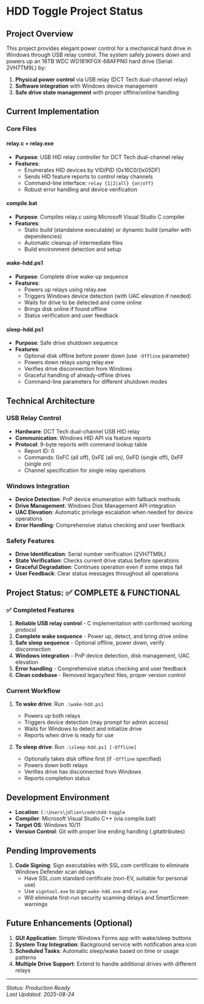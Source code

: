 # HDD Toggle Project Status

## Project Overview
This project provides elegant power control for a mechanical hard drive in Windows through USB relay control. The system safely powers down and powers up an 18TB WDC WD181KFGX-68AFPN0 hard drive (Serial: 2VH7TM9L) by:

1. **Physical power control** via USB relay (DCT Tech dual-channel relay)
2. **Software integration** with Windows device management
3. **Safe drive state management** with proper offline/online handling

## Current Implementation

### Core Files

#### **relay.c** + **relay.exe**
- **Purpose**: USB HID relay controller for DCT Tech dual-channel relay
- **Features**:
  - Enumerates HID devices by VID/PID (0x16C0/0x05DF)
  - Sends HID feature reports to control relay channels
  - Command-line interface: `relay {1|2|all} {on|off}`
  - Robust error handling and device verification

#### **compile.bat**
- **Purpose**: Compiles relay.c using Microsoft Visual Studio C compiler
- **Features**:
  - Static build (standalone executable) or dynamic build (smaller with dependencies)
  - Automatic cleanup of intermediate files
  - Build environment detection and setup

#### **wake-hdd.ps1**
- **Purpose**: Complete drive wake-up sequence
- **Features**:
  - Powers up relays using relay.exe
  - Triggers Windows device detection (with UAC elevation if needed)
  - Waits for drive to be detected and come online
  - Brings disk online if found offline
  - Status verification and user feedback

#### **sleep-hdd.ps1**
- **Purpose**: Safe drive shutdown sequence
- **Features**:
  - Optional disk offline before power down (use `-Offline` parameter)
  - Powers down relays using relay.exe
  - Verifies drive disconnection from Windows
  - Graceful handling of already-offline drives
  - Command-line parameters for different shutdown modes

## Technical Architecture

### USB Relay Control
- **Hardware**: DCT Tech dual-channel USB HID relay
- **Communication**: Windows HID API via feature reports
- **Protocol**: 9-byte reports with command lookup table
  - Report ID: 0
  - Commands: 0xFC (all off), 0xFE (all on), 0xFD (single off), 0xFF (single on)
  - Channel specification for single relay operations

### Windows Integration
- **Device Detection**: PnP device enumeration with fallback methods
- **Drive Management**: Windows Disk Management API integration
- **UAC Elevation**: Automatic privilege escalation when needed for device operations
- **Error Handling**: Comprehensive status checking and user feedback

### Safety Features
- **Drive Identification**: Serial number verification (2VH7TM9L)
- **State Verification**: Checks current drive status before operations
- **Graceful Degradation**: Continues operation even if some steps fail
- **User Feedback**: Clear status messages throughout all operations

## Project Status: ✅ **COMPLETE & FUNCTIONAL**

### ✅ Completed Features
1. **Reliable USB relay control** - C implementation with confirmed working protocol
2. **Complete wake sequence** - Power up, detect, and bring drive online
3. **Safe sleep sequence** - Optional offline, power down, verify disconnection
4. **Windows integration** - PnP device detection, disk management, UAC elevation
5. **Error handling** - Comprehensive status checking and user feedback
6. **Clean codebase** - Removed legacy/test files, proper version control

### Current Workflow
1. **To wake drive**: Run `.\wake-hdd.ps1`
   - Powers up both relays
   - Triggers device detection (may prompt for admin access)
   - Waits for Windows to detect and initialize drive
   - Reports when drive is ready for use

2. **To sleep drive**: Run `.\sleep-hdd.ps1 [-Offline]`
   - Optionally takes disk offline first (if `-Offline` specified)
   - Powers down both relays
   - Verifies drive has disconnected from Windows
   - Reports completion status

## Development Environment
- **Location**: `C:\Users\jdlien\code\hdd-toggle`
- **Compiler**: Microsoft Visual Studio C++ (via compile.bat)
- **Target OS**: Windows 10/11
- **Version Control**: Git with proper line ending handling (.gitattributes)

## Pending Improvements
1. **Code Signing**: Sign executables with SSL.com certificate to eliminate Windows Defender scan delays
   - Have SSL.com standard certificate (non-EV, suitable for personal use)
   - Use `signtool.exe` to sign `wake-hdd.exe` and `relay.exe`
   - Will eliminate first-run security scanning delays and SmartScreen warnings

## Future Enhancements (Optional)
1. **GUI Application**: Simple Windows Forms app with wake/sleep buttons
2. **System Tray Integration**: Background service with notification area icon
3. **Scheduled Tasks**: Automatic sleep/wake based on time or usage patterns
4. **Multiple Drive Support**: Extend to handle additional drives with different relays

---
*Status: Production Ready*  
*Last Updated: 2025-08-24*